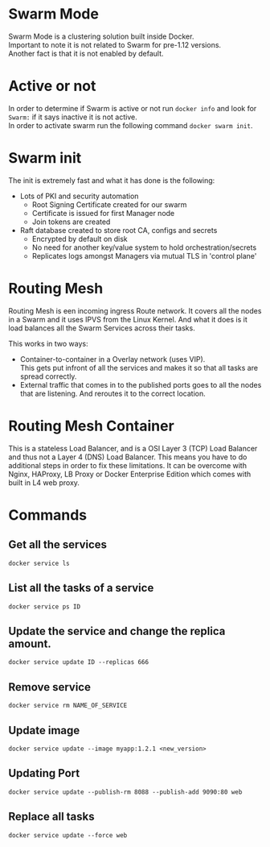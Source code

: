 # Swarm Mode

Swarm Mode is a clustering solution built inside Docker.  
Important to note it is not related to Swarm for pre-1.12 versions.  
Another fact is that it is not enabled by default.

# Active or not

In order to determine if Swarm is active or not run `docker info` and look for `Swarm:` if it says inactive it is not active.  
In order to activate swarm run the following command `docker swarm init`.

# Swarm init
The init is extremely fast and what it has done is the following:

- Lots of PKI and security automation
    - Root Signing Certificate created for our swarm
    - Certificate is issued for first Manager node
    - Join tokens are created
- Raft database created to store root CA, configs and secrets
    - Encrypted by default on disk
    - No need for another key/value system to hold orchestration/secrets
    - Replicates logs amongst Managers via mutual TLS in 'control plane'

# Routing Mesh

Routing Mesh is een incoming ingress Route network. It covers all the nodes in a Swarm and it uses IPVS from the Linux Kernel. And what it does is it load balances all the Swarm Services across their tasks.  

This works in two ways:

- Container-to-container in a Overlay network (uses VIP).  
This gets put infront of all the services and makes it so that all tasks are spread correctly.
- External traffic that comes in to the published ports goes to all the nodes that are listening. And reroutes it to the correct location.

# Routing Mesh Container

This is a stateless Load Balancer, and is a OSI Layer 3 (TCP) Load Balancer and thus not a Layer 4 (DNS) Load Balancer. This means you have to do additional steps in order to fix these limitations. It can be overcome with Nginx, HAProxy, LB Proxy or Docker Enterprise Edition which comes with built in L4 web proxy.

# Commands

## Get all the services

```
docker service ls
```

## List all the tasks of a service

```
docker service ps ID
```

## Update the service and change the replica amount.
```
docker service update ID --replicas 666
```

## Remove service

```
docker service rm NAME_OF_SERVICE
```

## Update image

```
docker service update --image myapp:1.2.1 <new_version>
```

## Updating Port

```
docker service update --publish-rm 8088 --publish-add 9090:80 web
```

## Replace all tasks

```
docker service update --force web
```